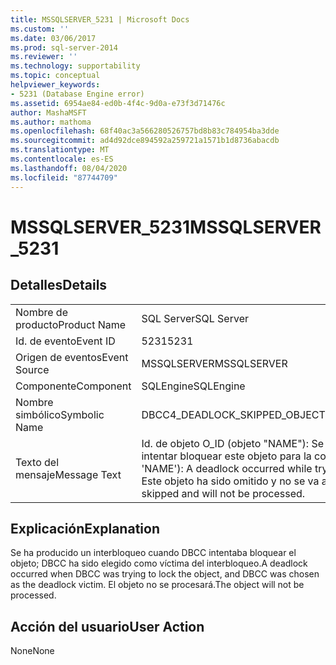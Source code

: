 ```yaml
---
title: MSSQLSERVER_5231 | Microsoft Docs
ms.custom: ''
ms.date: 03/06/2017
ms.prod: sql-server-2014
ms.reviewer: ''
ms.technology: supportability
ms.topic: conceptual
helpviewer_keywords:
- 5231 (Database Engine error)
ms.assetid: 6954ae84-ed0b-4f4c-9d0a-e73f3d71476c
author: MashaMSFT
ms.author: mathoma
ms.openlocfilehash: 68f40ac3a566280526757bd8b83c784954ba3dde
ms.sourcegitcommit: ad4d92dce894592a259721a1571b1d8736abacdb
ms.translationtype: MT
ms.contentlocale: es-ES
ms.lasthandoff: 08/04/2020
ms.locfileid: "87744709"
---
```

# <a name="mssqlserver_5231"></a><span data-ttu-id="0ff18-102">MSSQLSERVER_5231</span><span class="sxs-lookup"><span data-stu-id="0ff18-102">MSSQLSERVER_5231</span></span>
    
## <a name="details"></a><span data-ttu-id="0ff18-103">Detalles</span><span class="sxs-lookup"><span data-stu-id="0ff18-103">Details</span></span>  
  
|||  
|-|-|  
|<span data-ttu-id="0ff18-104">Nombre de producto</span><span class="sxs-lookup"><span data-stu-id="0ff18-104">Product Name</span></span>|<span data-ttu-id="0ff18-105">SQL Server</span><span class="sxs-lookup"><span data-stu-id="0ff18-105">SQL Server</span></span>|  
|<span data-ttu-id="0ff18-106">Id. de evento</span><span class="sxs-lookup"><span data-stu-id="0ff18-106">Event ID</span></span>|<span data-ttu-id="0ff18-107">5231</span><span class="sxs-lookup"><span data-stu-id="0ff18-107">5231</span></span>|  
|<span data-ttu-id="0ff18-108">Origen de eventos</span><span class="sxs-lookup"><span data-stu-id="0ff18-108">Event Source</span></span>|<span data-ttu-id="0ff18-109">MSSQLSERVER</span><span class="sxs-lookup"><span data-stu-id="0ff18-109">MSSQLSERVER</span></span>|  
|<span data-ttu-id="0ff18-110">Componente</span><span class="sxs-lookup"><span data-stu-id="0ff18-110">Component</span></span>|<span data-ttu-id="0ff18-111">SQLEngine</span><span class="sxs-lookup"><span data-stu-id="0ff18-111">SQLEngine</span></span>|  
|<span data-ttu-id="0ff18-112">Nombre simbólico</span><span class="sxs-lookup"><span data-stu-id="0ff18-112">Symbolic Name</span></span>|<span data-ttu-id="0ff18-113">DBCC4_DEADLOCK_SKIPPED_OBJECT</span><span class="sxs-lookup"><span data-stu-id="0ff18-113">DBCC4_DEADLOCK_SKIPPED_OBJECT</span></span>|  
|<span data-ttu-id="0ff18-114">Texto del mensaje</span><span class="sxs-lookup"><span data-stu-id="0ff18-114">Message Text</span></span>|<span data-ttu-id="0ff18-115">Id. de objeto O_ID (objeto "NAME"): Se ha producido un interbloqueo al intentar bloquear este objeto para la comprobación.</span><span class="sxs-lookup"><span data-stu-id="0ff18-115">Object ID O_ID (object 'NAME'): A deadlock occurred while trying to lock this object for checking.</span></span> <span data-ttu-id="0ff18-116">Este objeto ha sido omitido y no se va a procesar.</span><span class="sxs-lookup"><span data-stu-id="0ff18-116">This object has been skipped and will not be processed.</span></span>|  
  
## <a name="explanation"></a><span data-ttu-id="0ff18-117">Explicación</span><span class="sxs-lookup"><span data-stu-id="0ff18-117">Explanation</span></span>  
 <span data-ttu-id="0ff18-118">Se ha producido un interbloqueo cuando DBCC intentaba bloquear el objeto; DBCC ha sido elegido como víctima del interbloqueo.</span><span class="sxs-lookup"><span data-stu-id="0ff18-118">A deadlock occurred when DBCC was trying to lock the object, and DBCC was chosen as the deadlock victim.</span></span> <span data-ttu-id="0ff18-119">El objeto no se procesará.</span><span class="sxs-lookup"><span data-stu-id="0ff18-119">The object will not be processed.</span></span>  
  
## <a name="user-action"></a><span data-ttu-id="0ff18-120">Acción del usuario</span><span class="sxs-lookup"><span data-stu-id="0ff18-120">User Action</span></span>  
 <span data-ttu-id="0ff18-121">None</span><span class="sxs-lookup"><span data-stu-id="0ff18-121">None</span></span>  
  
  
